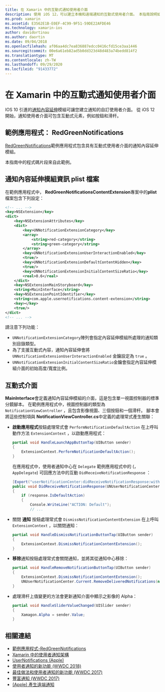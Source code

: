 ```yaml
---
title: 在 Xamarin 中的互動式通知使用者介面
description: 使用 iOS 12，可以建立本機和遠端通知的互動式使用者介面。 本指南說明如何搭配使用這些功能與 Xamarin。
ms.prod: xamarin
ms.assetid: E3562E1B-E0EF-4C99-9F51-59DE22AFDE46
ms.technology: xamarin-ios
author: davidortinau
ms.author: daortin
ms.date: 09/04/2018
ms.openlocfilehash: af06aa4dc7ea836887edcc0416cfd15ce3aa1446
ms.sourcegitcommit: 00e6a61eb82ad5b0dd323d48d483a74bedd814f2
ms.translationtype: MT
ms.contentlocale: zh-TW
ms.lasthandoff: 09/29/2020
ms.locfileid: "91433772"
---
```

# <a name="interactive-notification-user-interfaces-in-xamarinios"></a>在 Xamarin 中的互動式通知使用者介面

IOS 10 引進的[通知內容延伸](~/ios/platform/user-notifications/advanced-user-notifications.md)模組可讓您建立通知的自訂使用者介面。 從 iOS 12 開始，通知使用者介面可包含互動式元素，例如按鈕和滑杆。

## <a name="sample-app-redgreennotifications"></a>範例應用程式： RedGreenNotifications

[RedGreenNotifications](/samples/xamarin/ios-samples/ios12-redgreennotifications)範例應用程式包含具有互動式使用者介面的通知內容延伸模組。

本指南中的程式碼片段來自此範例。

## <a name="notification-content-extension-infoplist-file"></a>通知內容延伸模組資訊 plist 檔案

在範例應用程式中， **RedGreenNotificationsContentExtension**專案中的**plist**檔案包含下列設定：

```xml
<!-- ... -->
<key>NSExtension</key>
<dict>
    <key>NSExtensionAttributes</key>
    <dict>
        <key>UNNotificationExtensionCategory</key>
        <array>
            <string>red-category</string>
            <string>green-category</string>
        </array>
        <key>UNNotificationExtensionUserInteractionEnabled</key>
        <true/>
        <key>UNNotificationExtensionDefaultContentHidden</key>
        <true/>
        <key>UNNotificationExtensionInitialContentSizeRatio</key>
        <real>0.6</real>
    </dict>
    <key>NSExtensionMainStoryboard</key>
    <string>MainInterface</string>
    <key>NSExtensionPointIdentifier</key>
    <string>com.apple.usernotifications.content-extension</string>
    <key></key>
    <true/>
</dict>
<!-- ... -->
```

請注意下列功能：

- `UNNotificationExtensionCategory`陣列會指定內容延伸模組所處理的通知類別目錄類型。
- 為了支援互動式內容，通知內容延伸會將 `UNNotificationExtensionUserInteractionEnabled` 金鑰設定為 `true` 。
- `UNNotificationExtensionInitialContentSizeRatio`金鑰會指定內容延伸模組介面的初始高度/寬度比例。

## <a name="interactive-interface"></a>互動式介面

**MainInterface**會定義通知內容延伸模組的介面，這是包含單一視圖控制器的標準分鏡腳本。 在範例應用程式中，視圖控制器的類型為 `NotificationViewController` ，且包含影像視圖、三個按鈕和一個滑杆。 腳本會將這些控制項與 **NotificationViewController.cs**中定義的處理常式產生關聯：

- **啟動應用程式**按鈕處理常式會 `PerformNotificationDefaultAction` 在上呼叫動作方法 `ExtensionContext` ，以啟動應用程式：

    ```csharp
    partial void HandleLaunchAppButtonTap(UIButton sender)
    {
        ExtensionContext.PerformNotificationDefaultAction();
    }
    ```

    在應用程式中，使用者通知中心在 `Delegate` 範例應用程式中的 (， `AppDelegate`) 可回應方法中的互動   `DidReceiveNotificationResponse` ：

    ```csharp
    [Export("userNotificationCenter:didReceiveNotificationResponse:withCompletionHandler:")]
    public void DidReceiveNotificationResponse(UNUserNotificationCenter center, UNNotificationResponse response, System.Action completionHandler)
    {
        if (response.IsDefaultAction)
        {
            Console.WriteLine("ACTION: Default");
            // ...
    ```

- 關閉 **通知** 按鈕處理常式會 `DismissNotificationContentExtension` 在上呼叫 `ExtensionContext` ，以關閉通知：

    ```csharp
    partial void HandleDismissNotificationButtonTap(UIButton sender)
    {
        ExtensionContext.DismissNotificationContentExtension();
    }
    ```

- **移除**通知按鈕處理常式會關閉通知，並將其從通知中心移除：

    ```csharp
    partial void HandleRemoveNotificationButtonTap(UIButton sender)
    {
        ExtensionContext.DismissNotificationContentExtension();
        UNUserNotificationCenter.Current.RemoveDeliveredNotifications(new string[] { notification.Request.Identifier });
    }
    ```

- 處理滑杆上值變更的方法會更新通知介面中顯示之影像的 Alpha：

    ```csharp
    partial void HandleSliderValueChanged(UISlider sender)
    {
        Xamagon.Alpha = sender.Value;
    }
    ```

## <a name="related-links"></a>相關連結

- [範例應用程式-RedGreenNotifications](/samples/xamarin/ios-samples/ios12-redgreennotifications)
- [Xamarin 中的使用者通知架構](~/ios/platform/user-notifications/index.md)
- [UserNotifications (Apple) ](https://developer.apple.com/documentation/usernotifications?language=objc)
- [使用者通知的新功能 (WWDC 2018) ](https://developer.apple.com/videos/play/wwdc2018/710/)
- [最佳做法和使用者通知的新功能 (WWDC 2017) ](https://developer.apple.com/videos/play/wwdc2017/708/)
- [豐富通知 (WWDC 2017) ](https://developer.apple.com/videos/play/wwdc2017/817/)
- [ (Apple) 產生遠端通知 ](https://developer.apple.com/documentation/usernotifications/setting_up_a_remote_notification_server/generating_a_remote_notification)